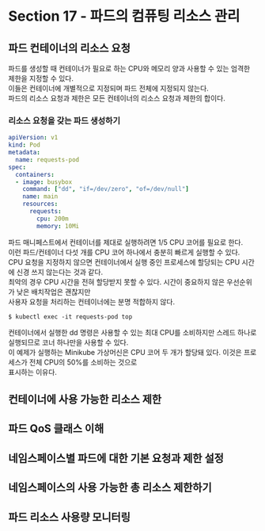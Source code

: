 # Section 17 - 파드의 컴퓨팅 리소스 관리 

## 파드 컨테이너의 리소스 요청

파드를 생성할 때 컨테이너가 필요로 하는 CPU와 메모리 양과 사용할 수 있는 엄격한 제한을 지정할 수 있다.  
이들은 컨테이너에 개별적으로 지정되며 파드 전체에 지정되지 않는다.   
파드의 리소스 요청과 제한은 모든 컨테이너의 리소스 요청과 제한의 합이다.  

### 리소스 요청을 갖는 파드 생성하기 

```yaml
apiVersion: v1 
kind: Pod 
metadata: 
  name: requests-pod 
spec: 
  containers: 
  - image: busybox 
    command: ["dd", "if=/dev/zero", "of=/dev/null"]
    name: main 
    resources: 
      requests: 
        cpu: 200m 
        memory: 10Mi 
```

파드 매니페스트에서 컨테이너를 제대로 실행하려면 1/5 CPU 코어를 필요로 한다.  
이런 파드/컨테이너 다섯 개를 CPU 코어 하나에서 충분히 빠르게 실행할 수 있다.  
CPU 요청을 지정하지 않으면 컨테이너에서 실행 중인 프로세스에 할당되는 CPU 시간에 신경 쓰지 않는다는 것과 같다.  
최악의 경우 CPU 시간을 전혀 할당받지 못할 수 있다. 시간이 중요하지 않은 우선순위가 낮은 배치작업은 괜찮지만  
사용자 요청을 처리하는 컨테이너에는 분명 적합하지 않다. 

```shell
$ kubectl exec -it requests-pod top 
```

컨테이너에서 실행한 dd 명령은 사용할 수 있는 최대 CPU를 소비하지만 스레드 하나로 실행되므로 코너 하나만을 사용할 수 있다.  
이 예제가 실행하는 Minikube 가상머신은 CPU 코어 두 개가 할당돼 있다. 이것은 프로세스가 전체 CPU의 50%를 소비하는 것으로  
표시하는 이유다. 

## 컨테이너에 사용 가능한 리소스 제한
## 파드 QoS 클래스 이해
## 네임스페이스별 파드에 대한 기본 요청과 제한 설정
## 네임스페이스의 사용 가능한 총 리소스 제한하기
## 파드 리소스 사용량 모니터링 